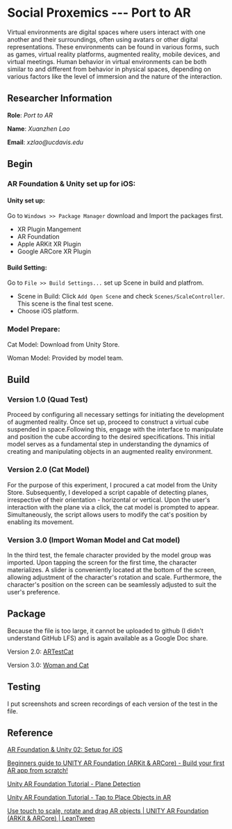 # Social Proxemics ---  Port to AR
Virtual environments are digital spaces where users interact with one another and their surroundings, often using avatars or other digital representations. These environments can be found in various forms, such as games, virtual reality platforms, augmented reality, mobile devices, and virtual meetings. Human behavior in virtual environments can be both similar to and different from behavior in physical spaces, depending on various factors like the level of immersion and the nature of the interaction.

## Researcher Information ##
**Role**: _Port to AR_

**Name**: _Xuanzhen Lao_

**Email**: _xzlao@ucdavis.edu_

## Begin ##
### AR Foundation & Unity set up for iOS: 

#### Unity set up:

Go to `Windows >> Package Manager` download and Import the packages first.
- XR Plugin Mangement
- AR Foundation
- Apple ARKit XR Plugin 
- Google ARCore XR Plugin

#### Build Setting:

Go to `File >> Build Settings...` set up Scene in build and platfrom.
- Scene in Build: Click `Add Open Scene` and check `Scenes/ScaleController`. This scene is the final test scene.
- Choose iOS platform.

### Model Prepare:
Cat Model: Download from Unity Store.

Woman Model: Provided by model team.

## Build ##

### Version 1.0 (Quad Test)

Proceed by configuring all necessary settings for initiating the development of augmented reality. Once set up, proceed to construct a virtual cube suspended in space.Following this, engage with the interface to manipulate and position the cube according to the desired specifications. This initial model serves as a fundamental step in understanding the dynamics of creating and manipulating objects in an augmented reality environment.


### Version 2.0 (Cat Model)

For the purpose of this experiment, I procured a cat model from the Unity Store. Subsequently, I developed a script capable of detecting planes, irrespective of their orientation - horizontal or vertical. Upon the user's interaction with the plane via a click, the cat model is prompted to appear. Simultaneously, the script allows users to modify the cat's position by enabling its movement.

### Version 3.0 (Import Woman Model and Cat model)

In the third test, the female character provided by the model group was imported. Upon tapping the screen for the first time, the character materializes. A slider is conveniently located at the bottom of the screen, allowing adjustment of the character's rotation and scale. Furthermore, the character's position on the screen can be seamlessly adjusted to suit the user's preference.

## Package
Because the file is too large, it cannot be uploaded to github (I didn't understand GitHub LFS) and is again available as a Google Doc share.

Version 2.0: [ARTestCat](https://drive.google.com/drive/folders/1q4oQAH8CHcq67hdLs_2eFwmYbzRI20vf?usp=drive_link)

Version 3.0: [Woman and Cat](https://drive.google.com/drive/folders/1foAl5ttUMju5RamSq1TbMVEYXtEvV_My?usp=sharing)

## Testing ##

I put screenshots and screen recordings of each version of the test in the file.


## Reference ##

[AR Foundation & Unity 02: Setup for iOS](https://youtu.be/eu_eG0eTFlA)

[Beginners guide to UNITY AR Foundation (ARKit & ARCore) - Build your first AR app from scratch!](https://youtu.be/KqzlGApWPEA)

[Unity AR Foundation Tutorial - Plane Detection](https://youtu.be/uWWiYfPTUtU)

[Unity AR Foundation Tutorial - Tap to Place Objects in AR](https://youtu.be/xguiSueY1Lw)

[Use touch to scale, rotate and drag AR objects | UNITY AR Foundation (ARKit & ARCore) | LeanTween](https://youtu.be/jgQVUttENTI)